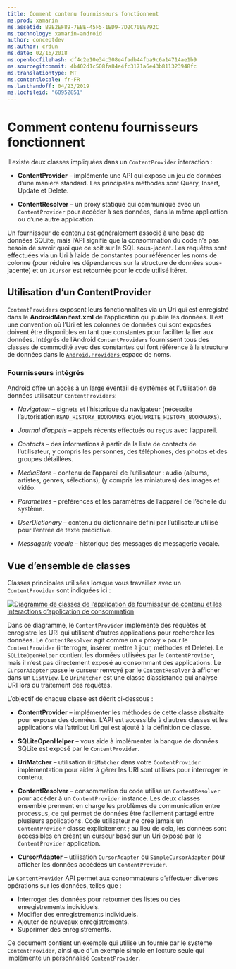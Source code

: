 ```yaml
---
title: Comment contenu fournisseurs fonctionnent
ms.prod: xamarin
ms.assetid: B9E2EF89-7EBE-45F5-1ED9-7D2C70BE792C
ms.technology: xamarin-android
author: conceptdev
ms.author: crdun
ms.date: 02/16/2018
ms.openlocfilehash: df4c2e10e34c308e4fadb44fba9c6a14714ae1b9
ms.sourcegitcommit: 4b402d1c508fa84e4fc3171a6e43b811323948fc
ms.translationtype: MT
ms.contentlocale: fr-FR
ms.lasthandoff: 04/23/2019
ms.locfileid: "60952851"
---
```

# <a name="how-content-providers-work"></a>Comment contenu fournisseurs fonctionnent

Il existe deux classes impliquées dans un `ContentProvider` interaction :

- **ContentProvider** &ndash; implémente une API qui expose un jeu de données d’une manière standard. Les principales méthodes sont Query, Insert, Update et Delete.

- **ContentResolver** &ndash; un proxy statique qui communique avec un `ContentProvider` pour accéder à ses données, dans la même application ou d’une autre application.

Un fournisseur de contenu est généralement associé à une base de données SQLite, mais l’API signifie que la consommation du code n’a pas besoin de savoir quoi que ce soit sur le SQL sous-jacent. Les requêtes sont effectuées via un Uri à l’aide de constantes pour référencer les noms de colonne (pour réduire les dépendances sur la structure de données sous-jacente) et un `ICursor` est retournée pour le code utilisé itérer.


## <a name="consuming-a-contentprovider"></a>Utilisation d’un ContentProvider

`ContentProviders` exposent leurs fonctionnalités via un Uri qui est enregistré dans le **AndroidManifest.xml** de l’application qui publie les données. Il est une convention où l’Uri et les colonnes de données qui sont exposées doivent être disponibles en tant que constantes pour faciliter la lier aux données. Intégrés de l’Android `ContentProviders` fournissent tous des classes de commodité avec des constantes qui font référence à la structure de données dans le [ `Android.Providers` ](https://developer.xamarin.com/api/namespace/Android.Provider/) espace de noms.



### <a name="built-in-providers"></a>Fournisseurs intégrés

Android offre un accès à un large éventail de systèmes et l’utilisation de données utilisateur `ContentProviders`:

- *Navigateur* &ndash; signets et l’historique du navigateur (nécessite l’autorisation `READ_HISTORY_BOOKMARKS` et/ou `WRITE_HISTORY_BOOKMARKS`).

- *Journal d’appels* &ndash; appels récents effectués ou reçus avec l’appareil.

- *Contacts* &ndash; des informations à partir de la liste de contacts de l’utilisateur, y compris les personnes, des téléphones, des photos et des groupes détaillées.

- *MediaStore* &ndash; contenu de l’appareil de l’utilisateur : audio (albums, artistes, genres, sélections), (y compris les miniatures) des images et vidéo.

- *Paramètres* &ndash; préférences et les paramètres de l’appareil de l’échelle du système.

- *UserDictionary* &ndash; contenu du dictionnaire défini par l’utilisateur utilisé pour l’entrée de texte prédictive.

- *Messagerie vocale* &ndash; historique des messages de messagerie vocale.



## <a name="classes-overview"></a>Vue d’ensemble de classes

Classes principales utilisées lorsque vous travaillez avec un `ContentProvider` sont indiquées ici :

[![Diagramme de classes de l’application de fournisseur de contenu et les interactions d’application de consommation](how-it-works-images/classdiagram1.png)](how-it-works-images/classdiagram1.png#lightbox)

Dans ce diagramme, le `ContentProvider` implémente des requêtes et enregistre les URI qui utilisent d’autres applications pour rechercher les données. Le `ContentResolver` agit comme un « proxy » pour le `ContentProvider` (interroger, insérer, mettre à jour, méthodes et Delete). Le `SQLiteOpenHelper` contient les données utilisées par le `ContentProvider`, mais il n’est pas directement exposé au consommant des applications.
Le `CursorAdapter` passe le curseur renvoyé par le `ContentResolver` à afficher dans un `ListView`. Le `UriMatcher` est une classe d’assistance qui analyse URI lors du traitement des requêtes.

L’objectif de chaque classe est décrit ci-dessous :

- **ContentProvider** &ndash; implémenter les méthodes de cette classe abstraite pour exposer des données. L’API est accessible à d’autres classes et les applications via l’attribut Uri qui est ajouté à la définition de classe.

- **SQLiteOpenHelper** &ndash; vous aide à implémenter la banque de données SQLite est exposé par le `ContentProvider`.

- **UriMatcher** &ndash; utilisation `UriMatcher` dans votre `ContentProvider` implémentation pour aider à gérer les URI sont utilisés pour interroger le contenu.

- **ContentResolver** &ndash; consommation du code utilise un `ContentResolver` pour accéder à un `ContentProvider` instance. Les deux classes ensemble prennent en charge les problèmes de communication entre processus, ce qui permet de données être facilement partagé entre plusieurs applications. Code utilisateur ne crée jamais un `ContentProvider` classe explicitement ; au lieu de cela, les données sont accessibles en créant un curseur basé sur un Uri exposé par le `ContentProvider` application.

- **CursorAdapter** &ndash; utilisation `CursorAdapter` ou `SimpleCursorAdapter` pour afficher les données accédées un `ContentProvider`.

Le `ContentProvider` API permet aux consommateurs d’effectuer diverses opérations sur les données, telles que :

-  Interroger des données pour retourner des listes ou des enregistrements individuels.
-  Modifier des enregistrements individuels.
-  Ajouter de nouveaux enregistrements.
-  Supprimer des enregistrements.

Ce document contient un exemple qui utilise un fournie par le système `ContentProvider`, ainsi que d’un exemple simple en lecture seule qui implémente un personnalisé `ContentProvider`.

